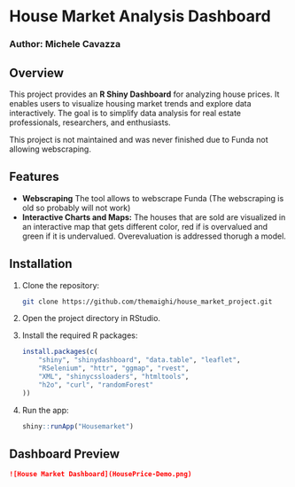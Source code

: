 
# House Market Analysis Dashboard

### Author: Michele Cavazza

## Overview

This project provides an **R Shiny Dashboard** for analyzing house prices. It enables users to visualize housing market trends and explore data interactively. The goal is to simplify data analysis for real estate professionals, researchers, and enthusiasts.

This project is not maintained and was never finished due to Funda not allowing webscraping.

## Features

- **Webscraping** The tool allows to webscrape Funda (The webscraping is old so probably will not work)
- **Interactive Charts and Maps:** The houses that are sold are visualized in an interactive map that gets different color, red if is overvalued and green if it is undervalued. Overevaluation is addressed thorugh a model.


## Installation

1. Clone the repository:
   ```bash
   git clone https://github.com/themaighi/house_market_project.git
   ```
2. Open the project directory in RStudio.

3. Install the required R packages:
   ```R
   install.packages(c(
       "shiny", "shinydashboard", "data.table", "leaflet", 
       "RSelenium", "httr", "ggmap", "rvest", 
       "XML", "shinycssloaders", "htmltools", 
       "h2o", "curl", "randomForest"
   ))
   ```

4. Run the app:
   ```R
   shiny::runApp("Housemarket")
   ```

## Dashboard Preview

```markdown
![House Market Dashboard](HousePrice-Demo.png)
```

